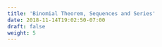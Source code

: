 ```yaml
---
title: 'Binomial Theorem, Sequences and Series'
date: 2018-11-14T19:02:50-07:00
draft: false
weight: 5   
---
```

